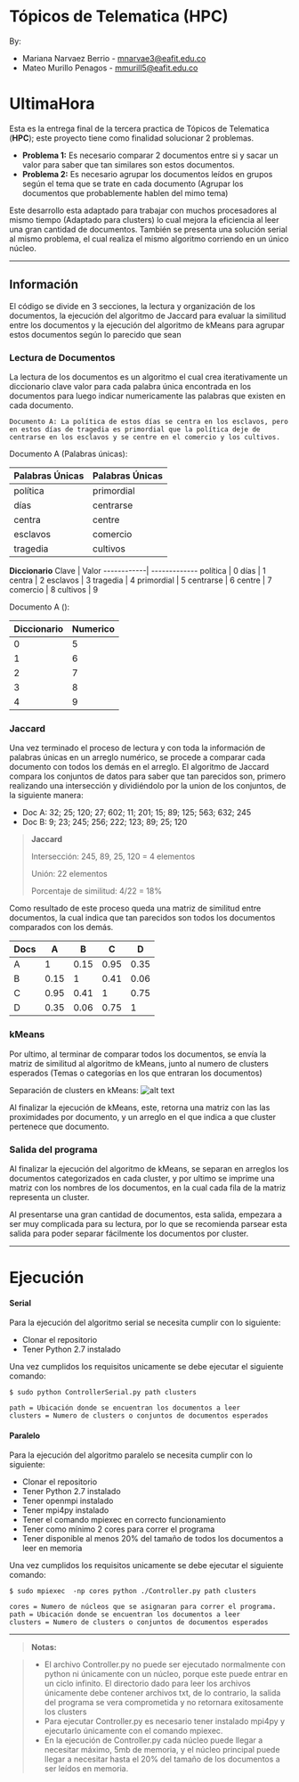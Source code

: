# Tópicos de Telematica (HPC)
By: 	
* Mariana Narvaez Berrio - mnarvae3@eafit.edu.co 
* Mateo Murillo Penagos - mmurill5@eafit.edu.co

UltimaHora
==================

Esta es la entrega final de la tercera practica de Tópicos de Telematica (**HPC**); este proyecto tiene como finalidad solucionar 2 problemas.

- **Problema 1:** Es necesario comparar 2 documentos entre si y sacar un valor para saber que tan similares son estos documentos.
- **Problema 2:** Es necesario agrupar los documentos leídos en grupos según el tema que se trate en cada documento (Agrupar los documentos que probablemente hablen del mimo tema)

Este desarrollo esta adaptado para trabajar con muchos procesadores al mismo tiempo (Adaptado para clusters) lo cual mejora la eficiencia al leer una gran cantidad de documentos.
También se presenta una solución serial al mismo problema, el cual realiza el mismo algoritmo corriendo en un único núcleo.

----------


## Información

El código se divide en 3 secciones, la lectura y organización de los documentos, la ejecución del algoritmo de Jaccard para evaluar la similitud entre los documentos y la ejecución del algoritmo de kMeans para agrupar estos documentos según lo parecido que sean 

### Lectura de Documentos
La lectura de los documentos es un algoritmo el cual crea iterativamente un diccionario clave valor para cada palabra única encontrada en los documentos para luego indicar numericamente las palabras que existen en cada documento.

```
Documento A: La política de estos días se centra en los esclavos, pero en estos días de tragedia es primordial que la política deje de centrarse en los esclavos y se centre en el comercio y los cultivos. 
```

Documento A (Palabras únicas): 

Palabras Únicas	|	Palabras Únicas 
------------| ---------------
política 	|	primordial 
días		|	centrarse 
centra	 	|	centre		
esclavos 	|	comercio 
tragedia 	|	cultivos     

**Diccionario**
Clave		|		Valor
------------| -------------
política 	|	0
días		|	1
centra	 	|	2
esclavos 	|	3
tragedia 	|	4
primordial  |	5
centrarse 	|	6
centre		|	7
comercio 	|	8
cultivos  	|	9


Documento A (): 

Diccionario	|	Numerico 
------------| ----------
0	|	5 
1	|	6 
2 	|	7		
3 	|	8 
4 	|	9 

### Jaccard
Una vez terminado el proceso de lectura y con toda la información de palabras únicas en un arreglo numérico, se procede a comparar cada documento con todos los demás en el arreglo.
El algoritmo de Jaccard compara los conjuntos de datos para saber que tan parecidos son, primero realizando una intersección y dividiéndolo por la union de los conjuntos, de la siguiente manera: 

- Doc A: 32; 25; 120; 27; 602; 11; 201; 15; 89; 125; 563; 632; 245
- Doc B: 9; 23; 245; 256; 222; 123; 89; 25; 120

> **Jaccard**
> 
> Intersección: 245, 89, 25, 120 = 4 elementos
> 
> Unión: 22 elementos
>
>Porcentaje de similitud: 4/22 = 18%

Como resultado de este proceso queda una matriz de similitud entre documentos, la cual indica que tan parecidos son todos los documentos comparados con los demás.

Docs	| 	A	|	B	|	C	|	D
----|-------|-------|-------|------- 
A	|	1 	|  0.15	|  0.95	| 0.35	
B	| 0.15	|   1	|  0.41	| 0.06
C	| 0.95	|  0.41	|   1	| 0.75
D	| 0.35	|  0.06	|  0.75	|  1

  

### kMeans
Por ultimo, al terminar de comparar todos los documentos, se envía la matriz de similitud al algoritmo de kMeans, junto al numero de clusters esperados (Temas o categorías en los que entraran los documentos)

Separación de clusters en kMeans:
![alt text](https://www.mathworks.com/matlabcentral/mlc-downloads/downloads/submissions/19344/versions/1/screenshot.jpg)

Al finalizar la ejecución de kMeans, este, retorna una matriz con las las proximidades por documento, y un arreglo en el que indica a que cluster pertenece que documento.

### Salida del programa 

Al finalizar la ejecución del algoritmo de kMeans, se separan en arreglos los documentos categorizados en cada cluster, y por ultimo se imprime una matriz con los nombres de los documentos, en la cual cada fila de la matriz representa un cluster.

Al presentarse una gran cantidad de documentos, esta salida, empezara a ser muy complicada para su lectura, por lo que se recomienda parsear esta salida para poder separar fácilmente los documentos por cluster.

--------------

# Ejecución

#### Serial
Para la ejecución del algoritmo serial se necesita cumplir con lo siguiente:

- Clonar el repositorio
- Tener Python 2.7 instalado

Una vez cumplidos los requisitos unicamente se debe ejecutar el siguiente comando:

```
$ sudo python ControllerSerial.py path clusters

path = Ubicación donde se encuentran los documentos a leer
clusters = Numero de clusters o conjuntos de documentos esperados
```


#### Paralelo
Para la ejecución del algoritmo paralelo se necesita cumplir con lo siguiente:

- Clonar el repositorio
- Tener Python 2.7 instalado
- Tener openmpi instalado
- Tener mpi4py instalado 
- Tener el comando mpiexec en correcto funcionamiento
- Tener como mínimo 2 cores para correr el programa
- Tener disponible al menos 20% del tamaño de todos los documentos a leer en memoria

Una vez cumplidos los requisitos unicamente se debe ejecutar el siguiente comando:
```
$ sudo mpiexec  -np cores python ./Controller.py path clusters

cores = Numero de núcleos que se asignaran para correr el programa.
path = Ubicación donde se encuentran los documentos a leer
clusters = Numero de clusters o conjuntos de documentos esperados
```

---------------

> **Notas:**

> - El archivo Controller.py no puede ser ejecutado normalmente con python ni únicamente con un núcleo, porque este puede entrar en un ciclo infinito.
> El directorio dado para leer los archivos únicamente debe contener archivos txt, de lo contrario, la salida del programa se vera comprometida y no retornara exitosamente los clusters
> - Para ejecutar Controller.py es necesario tener instalado mpi4py y ejecutarlo únicamente con el comando mpiexec.
> - En la ejecución de Controller.py cada núcleo puede llegar a necesitar máximo, 5mb de memoria, y el núcleo principal puede llegar a necesitar hasta el 20% del tamaño de los documentos a ser leídos en memoria.
